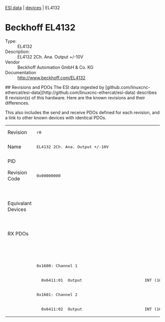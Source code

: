 <div class="nav"><a href="/esi-data">ESI data</a> | <a href="/esi-data/devices">devices</a> | EL4132</div>

#  Beckhoff EL4132

<dl>
  <dt>Type:</dt><dd>EL4132</dd>
  <dt>Description:</dt><dd>EL4132 2Ch. Ana. Output +/-10V</dd>
  <dt>Vendor</dt><dd>Beckhoff Automation GmbH & Co. KG</dd>
  <dt>Documentation</dt><dd><a href="http://www.beckhoff.com/EL4132">http://www.beckhoff.com/EL4132</a></dd>
</dl>
## Revisions and PDOs
The ESI data ingested by [github.com/linuxcnc-ethercat/esi-data](http://github.com/linuxcnc-ethercat/esi-data) describes 8 revision(s) of this hardware.  Here are the known revisions and their differences.

This also includes the send and receive PDOs defined for each revision, and a link to other known devices with identical PDOs.

<table>
<tr >
<td class="first">Revision</td>
<td ><pre>r0</pre></td>
<td ><pre>r1016</pre></td>
<td ><pre>r1017</pre></td>
<td ><pre>r1018</pre></td>
<td ><pre>r1019</pre></td>
<td ><pre>r1020</pre></td>
<td ><pre>r1021</pre></td>
<td ><pre>r9995</pre></td>
</tr>
<tr >
<td class="first">Name</td>
<td ><pre>EL4132 2Ch. Ana. Output +/-10V</pre></td>
<td  colspan=6 align="center"><pre>EL4132 2Ch. Ana. Output +/-10V, 16bit</pre></td>
<td ><pre>EL4132 2Ch. Ana. Output +/-10V</pre></td>
</tr>
<tr >
<td class="first">PID</td>
<td  colspan=8 align="center"><pre>0x10243052</pre></td>
</tr>
<tr >
<td class="first">Revision Code</td>
<td ><pre>0x00000000</pre></td>
<td ><pre>0x03f80000</pre></td>
<td ><pre>0x03f90000</pre></td>
<td ><pre>0x03fa0000</pre></td>
<td ><pre>0x03fb0000</pre></td>
<td ><pre>0x03fc0000</pre></td>
<td ><pre>0x03fd0000</pre></td>
<td ><pre>0x270b0000</pre></td>
</tr>
<tr >
<td class="first">Equivalant Devices</td>
<td ></td>
<td  colspan=2 align="center"><pre><a href="EL4102">EL4102 r1016</a><br/><a href="EL4102">EL4102 r1017</a><br/><a href="EL4112">EL4112 r1016</a><br/><a href="EL4112">EL4112 r1017</a><br/><a href="EL4112-0010">EL4112-0010 r1016</a><br/><a href="EL4112-0010">EL4112-0010 r1017</a><br/><a href="EL4122">EL4122 r1016</a><br/><a href="EL4122">EL4122 r1017</a></pre></td>
<td  colspan=2 align="center"><pre><a href="EL4102">EL4102 r1018</a><br/><a href="EL4102">EL4102 r1019</a><br/><a href="EL4112">EL4112 r1018</a><br/><a href="EL4112">EL4112 r1019</a><br/><a href="EL4112-0010">EL4112-0010 r1018</a><br/><a href="EL4112-0010">EL4112-0010 r1019</a><br/><a href="EL4122">EL4122 r1018</a><br/><a href="EL4122">EL4122 r1019</a></pre></td>
<td  colspan=2 align="center"><pre><a href="EL4102">EL4102 r1020</a><br/><a href="EL4102">EL4102 r1021</a><br/><a href="EL4112">EL4112 r1020</a><br/><a href="EL4112">EL4112 r1021</a><br/><a href="EL4112-0010">EL4112-0010 r1020</a><br/><a href="EL4112-0010">EL4112-0010 r1021</a><br/><a href="EL4122">EL4122 r1020</a><br/><a href="EL4122">EL4122 r1021</a></pre></td>
<td ></td>
</tr>
<tr class="rxpdo pdosection">
<td class="first" rowspan=6 valign=top>RX PDOs</td>
<td colspan=7 align="left"></td>
<td><pre>: </pre></td>
<td></td>
</tr>
<tr class="rxpdo pdosection">
<td  colspan=7 align="left"></td>
<td ><pre>: </pre></td>
</tr>
<tr class="rxpdo pdosection">
<td  colspan=7 align="left"><pre>0x1600: Channel 1</pre></td>
<td ></td>
</tr>
<tr class="rxpdo">
<td ><pre>  0x6411:01  Output                          INT (16 bits)</pre></td>
<td  colspan=2 align="left"></td>
<td  colspan=4 align="left"><pre>  0x6411:01  Output                          INT (16 bits)</pre></td>
<td ></td>
</tr>
<tr class="rxpdo pdosection">
<td  colspan=7 align="left"><pre>0x1601: Channel 2</pre></td>
<td ></td>
</tr>
<tr class="rxpdo">
<td ><pre>  0x6411:02  Output                          INT (16 bits)</pre></td>
<td  colspan=2 align="left"></td>
<td  colspan=4 align="left"><pre>  0x6411:02  Output                          INT (16 bits)</pre></td>
<td ></td>
</tr>
</table>
